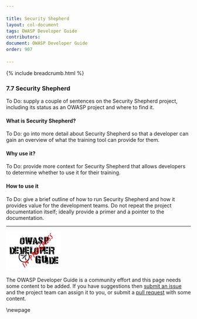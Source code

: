 ```yaml
---

title: Security Shepherd
layout: col-document
tags: OWASP Developer Guide
contributors:
document: OWASP Developer Guide
order: 907

---
```


{% include breadcrumb.html %}

### 7.7 Security Shepherd

To Do: supply a couple of sentences on the Security Shepherd project,
including its status as an OWASP project and where to find it.

#### What is Security Shepherd?

To Do: go into more detail about Security Shepherd so that a developer
can gain an overview of what the training tool can provide for them.

#### Why use it?

To Do: provide more context for Security Shepherd that allows developers to determine whether to use it for their training.

#### How to use it

To Do: give a brief outline of how to run Security Shepherd and how it provides value for the development teams.
Do not repeat the project documentation itself; ideally provide a primer and a pointer to the documentation.

----

![Developer Guide](../assets/images/dg_wip.png "OWASP Developer Guide")

The OWASP Developer Guide is a community effort and this page needs some content to be added.
If you have suggestions then [submit an issue][issue0907] and the project team can assign it to you,
or submit a [pull request][pr] with some content.

[issue0907]: https://github.com/OWASP/www-project-developer-guide/issues/new?labels=enhancement&template=request.md&title=Update:%2009-training-education/07-security-shepherd
[pr]: https://github.com/OWASP/www-project-developer-guide/pulls

\newpage
